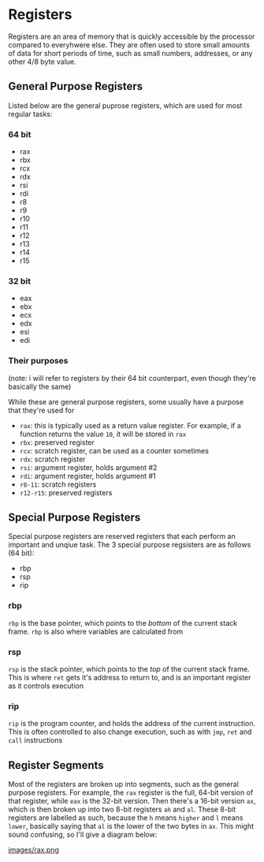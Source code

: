 # Registers

Registers are an area of memory that is quickly accessible by the processor compared to everyhwere else. They are often used to store small amounts of data for short periods of time, such as small numbers, addresses, or any other 4/8 byte value.

## General Purpose Registers

Listed below are the general puprose registers, which are used for most regular tasks:

### 64 bit

* rax
* rbx
* rcx
* rdx
* rsi
* rdi
* r8
* r9
* r10
* r11
* r12
* r13
* r14
* r15

### 32 bit

* eax
* ebx
* ecx
* edx
* esi
* edi

### Their purposes

(note: i will refer to registers by their 64 bit counterpart, even though they're basically the same)

While these are general purpose registers, some usually have a purpose that they're used for

* `rax`: this is typically used as a return value register. For example, if a function returns the value `10`, it will be stored in `rax`
* `rbx`: preserved register
* `rcx`: scratch register, can be used as a counter sometimes
* `rdx`: scratch register
* `rsi`: argument register, holds argument #2
* `rdi`: argument register, holds argument #1
* `r8-11`: scratch registers
* `r12-r15`: preserved registers

## Special Purpose Registers

Special purpose registers are reserved registers that each perform an important and unqiue task. The 3 special purpose regsisters are as follows (64 bit):

* rbp
* rsp
* rip

### rbp

`rbp` is the base pointer, which points to the *bottom* of the current stack frame. `rbp` is also where variables are calculated from

### rsp

`rsp` is the stack pointer, which points to the *top* of the current stack frame. This is where `ret` gets it's address to return to, and is an important register as it controls execution

### rip

`rip` is the program counter, and holds the address of the current instruction. This is often controlled to also change execution, such as with `jmp`, `ret` and `call` instructions

## Register Segments

Most of the registers are broken up into segments, such as the general purpose registers. For example, the `rax` register is the full, 64-bit version of that register, while `eax` is the 32-bit version. Then there's a 16-bit version `ax`, which is then broken up into two 8-bit registers `ah` and `al`. These 8-bit registers are labelled as such, because the `h` means `higher` and `l` means `lower`, basically saying that `al` is the lower of the two bytes in `ax`. This might sound confusing, so I'll give a diagram below:

[images/rax.png](rax)
